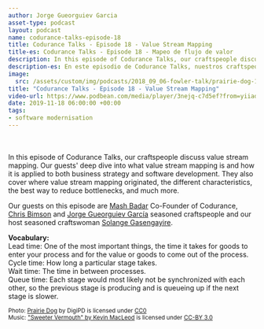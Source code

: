 ```yaml
---
author: Jorge Gueorguiev Garcia
asset-type: podcast
layout: podcast
name: codurance-talks-episode-18
title: Codurance Talks - Episode 18 - Value Stream Mapping
title-es: Codurance Talks - Episode 18 - Mapeo de flujo de valor
description: In this episode of Codurance Talks, our craftspeople discuss value stream mapping. Our guests deep dive into what value stream mapping is and how it is applied to both business strategy and software development.
description-es: En este episodio de Codurance Talks, nuestros craftspeople debaten sobre cómo mapear el flujo de valor. Nuestros invitados profundizan en qué es el mapeo de flujo de valor y cómo se aplica tanto a la estrategia de negocio como al desarrollo de software.
image: 
  src: /assets/custom/img/podcasts/2018_09_06-fowler-talk/prairie-dog-1470659_1280.jpg
title: "Codurance Talks - Episode 18 - Value Stream Mapping"
video-url: https://www.podbean.com/media/player/3nejq-c7d5ef?from=yiiadmin&download=1&version=1&vjs=1&skin=1&auto=0&share=1&fonts=Helvetica&download=1&rtl=0&pbad=1
date: 2019-11-18 06:00:00 +00:00
tags:
- software modernisation
---
```

</br>
</br>
In this episode of Codurance Talks, our craftspeople discuss value stream mapping. Our guests' deep dive into what value stream mapping is and how it is applied to both business strategy and software development. They also cover where value stream mapping originated, the different characteristics, the best way to reduce bottlenecks, and much more.

Our guests on this episode are <a href="https://codurance.com/publications/author/mashooq-badar/" target="_blank">Mash Badar</a> Co-Founder of Codurance, <a href="https://github.com/christopher-bimson" target="_blank">Chris Bimson</a> and <a href="https://codurance.com/publications/author/jorge-gueorguiev-garcia/" target="_blank">Jorge Gueorguiev García</a> seasoned craftspeople and our host seasoned craftswoman <a href="https://codurance.com/publications/author/solange-u.-gasengayire/" target="_blank">Solange Gasengayire</a>.

**Vocabulary:** </br>
Lead time: One of the most important things, the time it takes for goods to enter your process and for the value or goods to come out of the process. </br>
Cycle time: How long a particular stage takes. </br>
Wait time: The time in between processes. </br>
Queue time: Each stage would most likely not be synchronized with each other, so the previous stage is producing and is queueing up if the next stage is slower.

<sub>
Photo: <a href="https://pixabay.com/en/prairie-dog-singing-musical-rodent-1470659/" target="_blank">Prairie Dog</a> by DigiPD is licensed under <a href="https://creativecommons.org/publicdomain/zero/1.0/deed.en" target="_blank">CC0</a><br/>
Music: <a href="https://incompetech.com/music/royalty-free/music.html" target="_blank">"Sweeter Vermouth" by Kevin MacLeod</a> is licensed under <a href="http://creativecommons.org/licenses/by/3.0/" target="_blank">CC-BY 3.0</a>
</sub>
